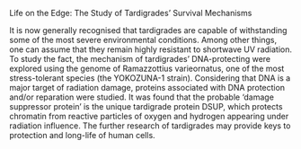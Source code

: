Life on the Edge: The Study of Tardigrades’ Survival Mechanisms

It is now generally recognised that tardigrades are capable of withstanding some of the most severe environmental conditions. Among other things, one can assume that they remain highly resistant to shortwave UV radiation. To study the fact, the mechanism of tardigrades’ DNA-protecting were explored using the genome of Ramazzottius varieornatus, one of the most stress-tolerant species (the YOKOZUNA-1 strain). Considering that DNA is a major target of radiation damage, proteins associated with DNA protection and/or reparation were studied. It was found that the probable ‘damage suppressor protein’ is the unique tardigrade protein DSUP, which protects chromatin from reactive particles of oxygen and hydrogen appearing under radiation influence. The further research of tardigrades may provide keys to protection and long-life of human cells.

